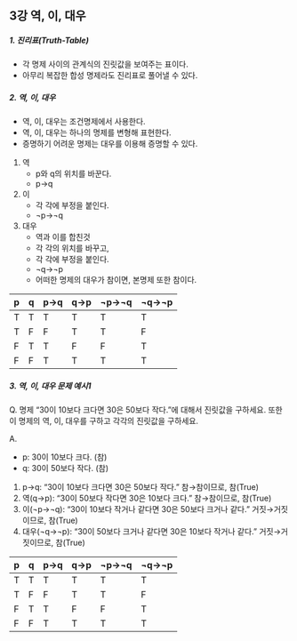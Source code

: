 ## 3강 역, 이, 대우

##### 1. 진리표(Truth-Table)

- 각 명제 사이의 관계식의 진릿값을 보여주는 표이다.
- 아무리 복잡한 합성 명제라도 진리표로 풀어낼 수 있다.

##### 2. 역, 이, 대우

- 역, 이, 대우는 조건명제에서 사용한다.
- 역, 이, 대우는 하나의 명제를 변형해 표현한다.
- 증명하기 어려운 명제는 대우를 이용해 증명할 수 있다.

1. 역
   - p와 q의 위치를 바꾼다.
   - p→q
2. 이
   - 각 각에 부정을 붙인다.
   - ¬p→¬q
3. 대우
   - 역과 이를 합친것
   - 각 각의 위치를 바꾸고,
   - 각 각에 부정을 붙인다.
   - ¬q→¬p
   - 어떠한 명제의 대우가 참이면, 본명제 또한 참이다.

| p   | q   | p→q | q→p | ¬p→¬q | ¬q→¬p |
| --- | --- | --- | --- | ----- | ----- |
| T   | T   | T   | T   | T     | T     |
| T   | F   | F   | T   | T     | F     |
| F   | T   | T   | F   | F     | T     |
| F   | F   | T   | T   | T     | T     |

##### 3. 역, 이, 대우 문제 예시1

Q. 명제 “30이 10보다 크다면 30은 50보다 작다.”에 대해서 진릿값을 구하세요. 또한 이 명제의 역, 이, 대우를 구하고 각각의 진릿값을 구하세요.

A.

- p: 30이 10보다 크다. (참)
- q: 30이 50보다 작다. (참)

1. p→q: “30이 10보다 크다면 30은 50보다 작다.” 참→참이므로, 참(True)
2. 역(q→p): “30이 50보다 작다면 30은 10보다 크다.” 참→참이므로, 참(True)
3. 이(¬p→¬q): “30이 10보다 작거나 같다면 30은 50보다 크거나 같다.” 거짓→거짓이므로, 참(True)
4. 대우(¬q→¬p): “30이 50보다 크거나 같다면 30은 10보다 작거나 같다.” 거짓→거짓이므로, 참(True)

| p   | q   | p→q | q→p | ¬p→¬q | ¬q→¬p |
| --- | --- | --- | --- | ----- | ----- |
| T   | T   | T   | T   | T     | T     |
| T   | F   | F   | T   | T     | F     |
| F   | T   | T   | F   | F     | T     |
| F   | F   | T   | T   | T     | T     |